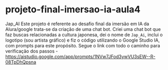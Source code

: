# projeto-final-imersao-ia-aula4

Jap_AI
Este projeto é referente ao desafio final da imersão em IA da Alura/google
trata-se da criação de uma chat bot. Criei uma chat bot que faz buscas relacionadas a cultura japonesa, dei o nome de `Jap_Ai`, inclui o logotipo (sou artista gráfico) e fiz o código utilizando o Google Studio IA, com prompts para este propósito. Segue o link com todo o caminho para verificação dos passos - https://aistudio.google.com/app/prompts/1NVw7JFod3ywVU3sEW--R-08TpDhQpsna
